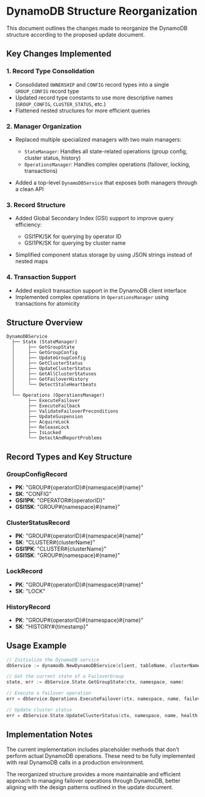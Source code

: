 # DynamoDB Structure Reorganization

This document outlines the changes made to reorganize the DynamoDB structure according to the proposed update document.

## Key Changes Implemented

### 1. Record Type Consolidation

- Consolidated `OWNERSHIP` and `CONFIG` record types into a single `GROUP_CONFIG` record type
- Updated record type constants to use more descriptive names (`GROUP_CONFIG`, `CLUSTER_STATUS`, etc.)
- Flattened nested structures for more efficient queries

### 2. Manager Organization

- Replaced multiple specialized managers with two main managers:
  - `StateManager`: Handles all state-related operations (group config, cluster status, history)
  - `OperationsManager`: Handles complex operations (failover, locking, transactions)
  
- Added a top-level `DynamoDBService` that exposes both managers through a clean API

### 3. Record Structure 

- Added Global Secondary Index (GSI) support to improve query efficiency:
  - GSI1PK/SK for querying by operator ID
  - GSI1PK/SK for querying by cluster name
  
- Simplified component status storage by using JSON strings instead of nested maps

### 4. Transaction Support

- Added explicit transaction support in the DynamoDB client interface
- Implemented complex operations in `OperationsManager` using transactions for atomicity

## Structure Overview

```
DynamoDBService
  ├── State (StateManager)
  │     ├── GetGroupState
  │     ├── GetGroupConfig
  │     ├── UpdateGroupConfig
  │     ├── GetClusterStatus
  │     ├── UpdateClusterStatus
  │     ├── GetAllClusterStatuses
  │     ├── GetFailoverHistory
  │     └── DetectStaleHeartbeats
  │
  └── Operations (OperationsManager)
        ├── ExecuteFailover
        ├── ExecuteFailback
        ├── ValidateFailoverPreconditions
        ├── UpdateSuspension
        ├── AcquireLock
        ├── ReleaseLock
        ├── IsLocked
        └── DetectAndReportProblems
```

## Record Types and Key Structure

### GroupConfigRecord

- **PK**: "GROUP#{operatorID}#{namespace}#{name}"
- **SK**: "CONFIG"
- **GSI1PK**: "OPERATOR#{operatorID}"
- **GSI1SK**: "GROUP#{namespace}#{name}"

### ClusterStatusRecord

- **PK**: "GROUP#{operatorID}#{namespace}#{name}"
- **SK**: "CLUSTER#{clusterName}"
- **GSI1PK**: "CLUSTER#{clusterName}"
- **GSI1SK**: "GROUP#{namespace}#{name}"

### LockRecord

- **PK**: "GROUP#{operatorID}#{namespace}#{name}"
- **SK**: "LOCK"

### HistoryRecord

- **PK**: "GROUP#{operatorID}#{namespace}#{name}"
- **SK**: "HISTORY#{timestamp}"

## Usage Example

```go
// Initialize the DynamoDB service
dbService := dynamodb.NewDynamoDBService(client, tableName, clusterName, operatorID)

// Get the current state of a FailoverGroup
state, err := dbService.State.GetGroupState(ctx, namespace, name)

// Execute a failover operation
err = dbService.Operations.ExecuteFailover(ctx, namespace, name, failoverName, targetCluster, reason, false)

// Update cluster status
err = dbService.State.UpdateClusterStatus(ctx, namespace, name, health, state, components)
```

## Implementation Notes

The current implementation includes placeholder methods that don't perform actual DynamoDB operations. These need to be fully implemented with real DynamoDB calls in a production environment.

The reorganized structure provides a more maintainable and efficient approach to managing failover operations through DynamoDB, better aligning with the design patterns outlined in the update document. 